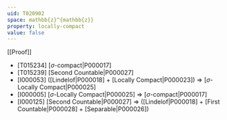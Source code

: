 ```yaml
---
uid: T020902
space: mathbb{z}^{mathbb{z}}
property: locally-compact
value: false
---
```

[[Proof]]

* [T015234] [$\sigma$-compact|P000017]
* [T015239] [Second Countable|P000027]
* [I000053] ([Lindelof|P000018] + [Locally Compact|P000023]) => [$\sigma$-Locally Compact|P000025]
* [I000005] [$\sigma$-Locally Compact|P000025] => [$\sigma$-compact|P000017]
* [I000125] [Second Countable|P000027] => ([Lindelof|P000018] + [First Countable|P000028] + [Separable|P000026])

